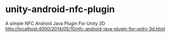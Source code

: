 unity-android-nfc-plugin
========================

A simple NFC Android Java Plugin For Unity 3D <a href="http://localhost:4000/2014/05/10/nfc-android-java-plugin-for-unity-3d.html">http://localhost:4000/2014/05/10/nfc-android-java-plugin-for-unity-3d.html</a>


